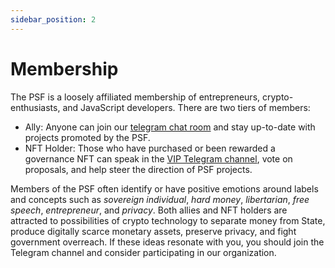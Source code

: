 ```yaml
---
sidebar_position: 2
---
```


# Membership

The PSF is a loosely affiliated membership of entrepreneurs, crypto-enthusiasts, and JavaScript developers. There are two tiers of members:

- Ally: Anyone can join our [telegram chat room](https://t.me/permissionless_software) and stay up-to-date with projects promoted by the PSF.
- NFT Holder: Those who have purchased or been rewarded a governance NFT can speak in the [VIP Telegram channel](https://t.me/psf_vip), vote on proposals, and help steer the direction of PSF projects.

Members of the PSF often identify or have positive emotions around labels and concepts such as *sovereign individual*, *hard money*, *libertarian*, *free speech*, *entrepreneur*, and *privacy*. Both allies and NFT holders are attracted to possibilities of crypto technology to separate money from State, produce digitally scarce monetary assets, preserve privacy, and fight government overreach. If these ideas resonate with you, you should join the Telegram channel and consider participating in our organization.
